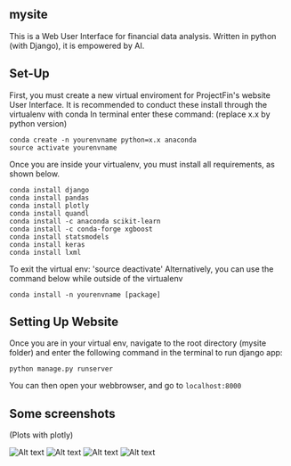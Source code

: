 ## mysite

This is a Web User Interface for financial data analysis. Written in python (with Django), it is empowered by AI.


## Set-Up

First, you must create a new virtual enviroment for ProjectFin's website User Interface.
It is recommended to conduct these install through the virtualenv with conda
In terminal enter these command:
(replace x.x by python version)

```
conda create -n yourenvname python=x.x anaconda
source activate yourenvname
```

Once you are inside your virtualenv, you must install all requirements, as shown below.

```
conda install django
conda install pandas
conda install plotly
conda install quandl
conda install -c anaconda scikit-learn
conda install -c conda-forge xgboost
conda install statsmodels
conda install keras
conda install lxml
```

To exit the virtual env: 'source deactivate'
Alternatively, you can use the command below while outside of the virtualenv

```
conda install -n yourenvname [package]
```

## Setting Up Website

Once you are in your virtual env, navigate to the root directory (mysite folder) and enter the following command in the terminal to run django app:

```
python manage.py runserver
```

You can then open your webbrowser, and go to
``` localhost:8000 ```


## Some screenshots
(Plots with plotly)

![Alt text](/screenshots/img1.png?raw=true "S&P500 clusters")
![Alt text](/screenshots/img2.png?raw=true "AAPL Monte carlo")
![Alt text](/screenshots/img3.png?raw=true "S&P500 portfolio optimization")
![Alt text](/screenshots/img4.png?raw=true "MMM stock prices")